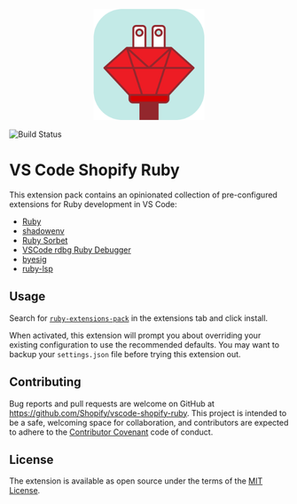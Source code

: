 <p align="center">
  <img alt="Ruby extensions pack logo" width="200" src="icon.png" />
</p>

![Build Status](https://github.com/Shopify/vscode-shopify-ruby/workflows/CI/badge.svg)

# VS Code Shopify Ruby

This extension pack contains an opinionated collection of pre-configured extensions for Ruby development in VS Code:

- [Ruby](https://marketplace.visualstudio.com/items?itemName=rebornix.ruby)
- [shadowenv](https://marketplace.visualstudio.com/items?itemName=Shopify.vscode-shadowenv)
- [Ruby Sorbet](https://marketplace.visualstudio.com/items?itemName=sorbet.sorbet-vscode-extension)
- [VSCode rdbg Ruby Debugger](https://marketplace.visualstudio.com/items?itemName=koichisasada.vscode-rdbg)
- [byesig](https://marketplace.visualstudio.com/items?itemName=itarato.byesig)
- [ruby-lsp](https://marketplace.visualstudio.com/items?itemName=Shopify.ruby-lsp)

## Usage

Search for [`ruby-extensions-pack`](https://marketplace.visualstudio.com/items?itemName=Shopify.ruby-extensions-pack) in the extensions tab and click install.

When activated, this extension will prompt you about overriding your existing configuration to use the recommended defaults.
You may want to backup your `settings.json` file before trying this extension out.

## Contributing

Bug reports and pull requests are welcome on GitHub at https://github.com/Shopify/vscode-shopify-ruby.
This project is intended to be a safe, welcoming space for collaboration, and contributors
are expected to adhere to the
[Contributor Covenant](https://github.com/Shopify/vscode-shopify-ruby/blob/main/CODE_OF_CONDUCT.md)
code of conduct.

## License

The extension is available as open source under the terms of the
[MIT License](https://github.com/Shopify/vscode-shopify-ruby/blob/main/LICENSE.txt).

